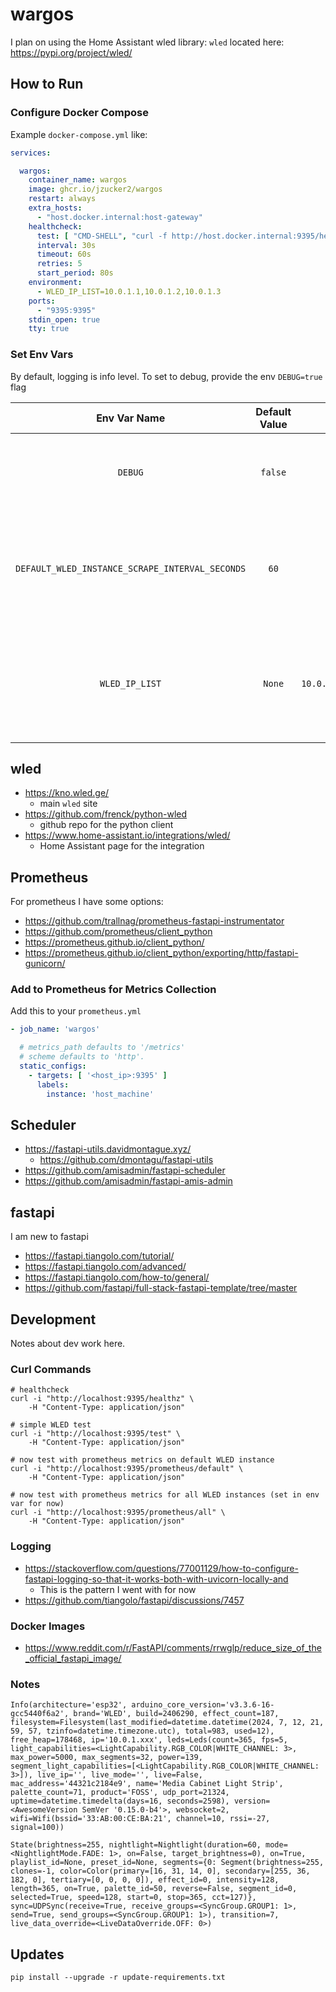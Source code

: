# wargos

I plan on using the Home Assistant wled library: `wled` located here: https://pypi.org/project/wled/

## How to Run

### Configure Docker Compose

Example `docker-compose.yml` like:

```yaml
services:

  wargos:
    container_name: wargos
    image: ghcr.io/jzucker2/wargos
    restart: always
    extra_hosts:
      - "host.docker.internal:host-gateway"
    healthcheck:
      test: [ "CMD-SHELL", "curl -f http://host.docker.internal:9395/healthz || exit 1" ]
      interval: 30s
      timeout: 60s
      retries: 5
      start_period: 80s
    environment:
      - WLED_IP_LIST=10.0.1.1,10.0.1.2,10.0.1.3
    ports:
      - "9395:9395"
    stdin_open: true
    tty: true
```

### Set Env Vars

By default, logging is info level. To set to debug, provide the env `DEBUG=true` flag

|                   Env Var Name                   | Default Value |                 Example Value                  |                                         Description                                          |
|:------------------------------------------------:|:-------------:|:----------------------------------------------:|:--------------------------------------------------------------------------------------------:|
|                     `DEBUG`                      |    `false`    |                     `true`                     |                     This determines debug logging and a few other things                     |
| `DEFAULT_WLED_INSTANCE_SCRAPE_INTERVAL_SECONDS`  |     `60`      |                      `30`                      |     This determines how often `wargos` scrapes prometheus metrics from `wled` instances      |
|                  `WLED_IP_LIST`                  |    `None`     |       `10.0.1.150,10.0.1.179,10.0.1.153`       | This is the list of `,` separated IP addresses of `wled` instances that `wargos` will scrape |

## wled

* https://kno.wled.ge/
  * main `wled` site
* https://github.com/frenck/python-wled
  * github repo for the python client
* https://www.home-assistant.io/integrations/wled/
  * Home Assistant page for the integration

## Prometheus

For prometheus I have some options:

* https://github.com/trallnag/prometheus-fastapi-instrumentator
* https://github.com/prometheus/client_python
* https://prometheus.github.io/client_python/
* https://prometheus.github.io/client_python/exporting/http/fastapi-gunicorn/

### Add to Prometheus for Metrics Collection

Add this to your `prometheus.yml`

```yaml
- job_name: 'wargos'

  # metrics_path defaults to '/metrics'
  # scheme defaults to 'http'.
  static_configs:
    - targets: [ '<host_ip>:9395' ]
      labels:
        instance: 'host_machine'
```

## Scheduler

* https://fastapi-utils.davidmontague.xyz/
  * https://github.com/dmontagu/fastapi-utils
* https://github.com/amisadmin/fastapi-scheduler
* https://github.com/amisadmin/fastapi-amis-admin

## fastapi

I am new to fastapi

* https://fastapi.tiangolo.com/tutorial/
* https://fastapi.tiangolo.com/advanced/
* https://fastapi.tiangolo.com/how-to/general/
* https://github.com/fastapi/full-stack-fastapi-template/tree/master

## Development

Notes about dev work here.

### Curl Commands

```
# healthcheck
curl -i "http://localhost:9395/healthz" \
    -H "Content-Type: application/json"

# simple WLED test
curl -i "http://localhost:9395/test" \
    -H "Content-Type: application/json"

# now test with prometheus metrics on default WLED instance
curl -i "http://localhost:9395/prometheus/default" \
    -H "Content-Type: application/json"

# now test with prometheus metrics for all WLED instances (set in env var for now)
curl -i "http://localhost:9395/prometheus/all" \
    -H "Content-Type: application/json"
```

### Logging

* https://stackoverflow.com/questions/77001129/how-to-configure-fastapi-logging-so-that-it-works-both-with-uvicorn-locally-and
  * This is the pattern I went with for now
* https://github.com/tiangolo/fastapi/discussions/7457

### Docker Images

* https://www.reddit.com/r/FastAPI/comments/rrwglp/reduce_size_of_the_official_fastapi_image/

### Notes

```
Info(architecture='esp32', arduino_core_version='v3.3.6-16-gcc5440f6a2', brand='WLED', build=2406290, effect_count=187, filesystem=Filesystem(last_modified=datetime.datetime(2024, 7, 12, 21, 59, 57, tzinfo=datetime.timezone.utc), total=983, used=12), free_heap=178468, ip='10.0.1.xxx', leds=Leds(count=365, fps=5, light_capabilities=<LightCapability.RGB_COLOR|WHITE_CHANNEL: 3>, max_power=5000, max_segments=32, power=139, segment_light_capabilities=[<LightCapability.RGB_COLOR|WHITE_CHANNEL: 3>]), live_ip='', live_mode='', live=False, mac_address='44321c2184e9', name='Media Cabinet Light Strip', palette_count=71, product='FOSS', udp_port=21324, uptime=datetime.timedelta(days=16, seconds=2598), version=<AwesomeVersion SemVer '0.15.0-b4'>, websocket=2, wifi=Wifi(bssid='33:AB:00:CE:BA:21', channel=10, rssi=-27, signal=100))

State(brightness=255, nightlight=Nightlight(duration=60, mode=<NightlightMode.FADE: 1>, on=False, target_brightness=0), on=True, playlist_id=None, preset_id=None, segments={0: Segment(brightness=255, clones=-1, color=Color(primary=[16, 31, 14, 0], secondary=[255, 36, 182, 0], tertiary=[0, 0, 0, 0]), effect_id=0, intensity=128, length=365, on=True, palette_id=50, reverse=False, segment_id=0, selected=True, speed=128, start=0, stop=365, cct=127)}, sync=UDPSync(receive=True, receive_groups=<SyncGroup.GROUP1: 1>, send=True, send_groups=<SyncGroup.GROUP1: 1>), transition=7, live_data_override=<LiveDataOverride.OFF: 0>)
```

## Updates

```
pip install --upgrade -r update-requirements.txt
```

